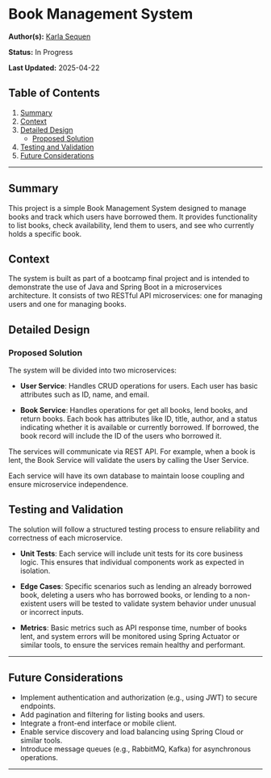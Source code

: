 # Book Management System

**Author(s):** [Karla Sequen](mailto:hi@karlasequen.com)

**Status:** In Progress

**Last Updated:** 2025-04-22

## Table of Contents

1. [Summary](#summary)
2. [Context](#context)
3. [Detailed Design](#detailed-design)
   - [Proposed Solution](#proposed-solution)
4. [Testing and Validation](#testing-and-validation)
5. [Future Considerations](#future-considerations)

---

## Summary

This project is a simple Book Management System designed to manage books and track which users have borrowed them. It provides functionality to list books, check availability, lend them to users, and see who currently holds a specific book.

## Context

The system is built as part of a bootcamp final project and is intended to demonstrate the use of Java and Spring Boot in a microservices architecture. It consists of two RESTful API microservices: one for managing users and one for managing books.

## Detailed Design


### Proposed Solution

The system will be divided into two microservices:

- **User Service**: Handles CRUD operations for users. Each user has basic attributes such as ID, name, and email.

- **Book Service**: Handles operations for get all books, lend books, and return books. Each book has attributes like ID, title, author, and a status indicating whether it is available or currently borrowed. If borrowed, the book record will include the ID of the users who borrowed it.

The services will communicate via REST API. For example, when a book is lent, the Book Service will validate the users by calling the User Service.

Each service will have its own database to maintain loose coupling and ensure microservice independence.

## Testing and Validation

The solution will follow a structured testing process to ensure reliability and correctness of each microservice.

- **Unit Tests**: Each service will include unit tests for its core business logic. This ensures that individual components work as expected in isolation.

- **Edge Cases**: Specific scenarios such as lending an already borrowed book, deleting a users who has borrowed books, or lending to a non-existent users will be tested to validate system behavior under unusual or incorrect inputs.

- **Metrics**: Basic metrics such as API response time, number of books lent, and system errors will be monitored using Spring Actuator or similar tools, to ensure the services remain healthy and performant.

---

## Future Considerations

- Implement authentication and authorization (e.g., using JWT) to secure endpoints.
- Add pagination and filtering for listing books and users.
- Integrate a front-end interface or mobile client.
- Enable service discovery and load balancing using Spring Cloud or similar tools.
- Introduce message queues (e.g., RabbitMQ, Kafka) for asynchronous operations.

---
